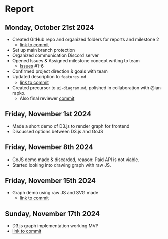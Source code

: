 # Report

## Monday, October 21st 2024
- Created GitHub repo and organized folders for reports and milestone 2
  - [link to commit](https://github.com/kitanome/course-dependency-chart/commit/80b794b4a5f37f94069bf0383485e444598055b6)
- Set up main branch protection
- Organized communication Discord server
- Opened Issues & Assigned milestone concept writing to team
  - [Issues](https://github.com/kitanome/course-dependency-chart/issues/1#issue-2603598551) #1-6
- Confirmed project direction & goals with team
- Updated description to ```features.md```
  - [link to commit](https://github.com/kitanome/course-dependency-chart/commit/8988d17ba5c6da97987b678b8b3b22701ceb05b2)
- Created precursor to ```ui-diagram.md```, polished in collaboration with @ian-rapko.
  - Also final reviewer [commit](https://github.com/kitanome/course-dependency-chart/commit/9f23e880f5a203d112d1d2985f04038c439823b3)

## Friday, November 1st 2024
- Made a short demo of D3.js to render graph for frontend
- Discussed options between D3.js and GoJS

## Friday, November 8th 2024
- GoJS demo made & discarded, reason: Paid API is not viable.
- Started looking into drawing graph with raw JS.

## Friday, November 15th 2024
- Graph demo using raw JS and SVG made
  - [link to commit](https://github.com/kitanome/course-dependency-chart/commit/0c2e6671c3ac9fa5777f063aa3fccee8dc8e86db)

## Sunday, November 17th 2024
- D3.js graph implementation working MVP
- [link to commit](https://github.com/kitanome/course-dependency-chart/commit/7f05da0c06c50febd46163027c7547558eea280b)
